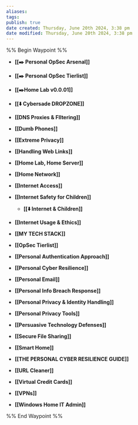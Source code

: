 ```yaml
---
aliases: 
tags: 
publish: true
date created: Thursday, June 20th 2024, 3:38 pm
date modified: Thursday, June 20th 2024, 3:38 pm
---
```

%% Begin Waypoint %%
- **[[✒️ Personal OpSec Arsenal]]**

- **[[✒️ Personal OpSec Tierlist]]**

- **[[✒️Home Lab v0.0.01]]**

- **[[⬇️ Cybersade DROPZONE]]**
- **[[DNS Proxies & FIltering]]**
- **[[Dumb Phones]]**
- **[[Extreme Privacy]]**
- **[[Handling Web Links]]**
- **[[Home Lab, Home Server]]**
- **[[Home Network]]**
- **[[Internet Access]]**
- **[[Internet Safety for Children]]**
	- **[[⬇️ Internet & Children]]**
- **[[Internet Usage & Ethics]]**
- **[[MY TECH STACK]]**
- **[[OpSec Tierlist]]**
- **[[Personal Authentication Approach]]**
- **[[Personal Cyber Resilience]]**
- **[[Personal Email]]**
- **[[Personal Info Breach Response]]**
- **[[Personal Privacy & Identity Handling]]**
- **[[Personal Privacy Tools]]**
- **[[Persuasive Technology Defenses]]**
- **[[Secure File Sharing]]**
- **[[Smart Home]]**
- **[[THE PERSONAL CYBER RESILIENCE GUIDE]]**
- **[[URL Cleaner]]**
- **[[Virtual Credit Cards]]**
- **[[VPNs]]**
- **[[Windows Home IT Admin]]**

%% End Waypoint %%